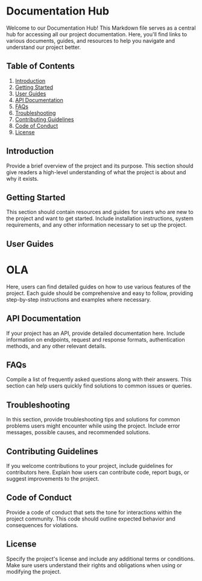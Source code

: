 # Documentation Hub

Welcome to our Documentation Hub! This Markdown file serves as a central hub for accessing all our project documentation. Here, you'll find links to various documents, guides, and resources to help you navigate and understand our project better.

## Table of Contents

1. [Introduction](#introduction)
2. [Getting Started](#getting-started)
3. [User Guides](#user-guides)
4. [API Documentation](#api-documentation)
5. [FAQs](#faqs)
6. [Troubleshooting](#troubleshooting)
7. [Contributing Guidelines](#contributing-guidelines)
8. [Code of Conduct](#code-of-conduct)
9. [License](#license)

## Introduction

Provide a brief overview of the project and its purpose. This section should give readers a high-level understanding of what the project is about and why it exists.

## Getting Started

This section should contain resources and guides for users who are new to the project and want to get started. Include installation instructions, system requirements, and any other information necessary to set up the project.

## User Guides

# OLA

Here, users can find detailed guides on how to use various features of the project. Each guide should be comprehensive and easy to follow, providing step-by-step instructions and examples where necessary.

## API Documentation

If your project has an API, provide detailed documentation here. Include information on endpoints, request and response formats, authentication methods, and any other relevant details.

## FAQs

Compile a list of frequently asked questions along with their answers. This section can help users quickly find solutions to common issues or queries.

## Troubleshooting

In this section, provide troubleshooting tips and solutions for common problems users might encounter while using the project. Include error messages, possible causes, and recommended solutions.

## Contributing Guidelines

If you welcome contributions to your project, include guidelines for contributors here. Explain how users can contribute code, report bugs, or suggest improvements to the project.

## Code of Conduct

Provide a code of conduct that sets the tone for interactions within the project community. This code should outline expected behavior and consequences for violations.

## License

Specify the project's license and include any additional terms or conditions. Make sure users understand their rights and obligations when using or modifying the project.
